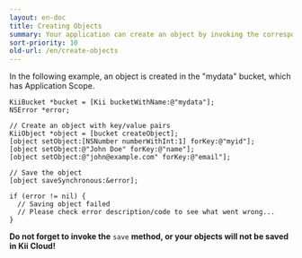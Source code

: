 ```yaml
---
layout: en-doc
title: Creating Objects
summary: Your application can create an object by invoking the corresponding method of the KiiBucket class instance. Once an object is created, you can set various key/value pairs within the object. When you are finished with setting the key-value pairs, invoke the save method to store it on Kii Cloud.
sort-priority: 10
old-url: /en/create-objects
---
```

In the following example, an object is created in the "mydata" bucket, which
has Application Scope.

```objc
KiiBucket *bucket = [Kii bucketWithName:@"mydata"];
NSError *error;

// Create an object with key/value pairs
KiiObject *object = [bucket createObject];
[object setObject:[NSNumber numberWithInt:1] forKey:@"myid"];
[object setObject:@"John Doe" forKey:@"name"];
[object setObject:@"john@example.com" forKey:@"email"];

// Save the object
[object saveSynchronous:&error];

if (error != nil) {
  // Saving object failed
  // Please check error description/code to see what went wrong...
}
```

**Do not forget to invoke the** `save` **method, or your objects will not be saved in Kii Cloud!**


